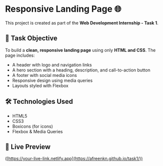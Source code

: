 # Responsive Landing Page 🌐

This project is created as part of the **Web Development Internship - Task 1**.

## 📌 Task Objective

To build a **clean, responsive landing page** using only **HTML and CSS**. The page includes:

- A header with logo and navigation links  
- A hero section with a heading, description, and call-to-action button  
- A footer with social media icons  
- Responsive design using media queries  
- Layouts styled with Flexbox  

## 🛠 Technologies Used

- HTML5  
- CSS3  
- Boxicons (for icons)  
- Flexbox & Media Queries  


## 🚀 Live Preview

([https://your-live-link.netlify.app](https://afreenkn.github.io/task1/))  


